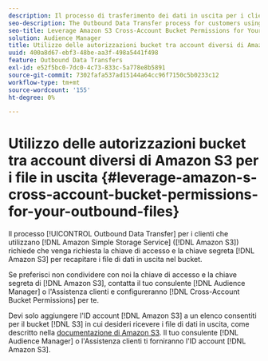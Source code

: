 ```yaml
---
description: Il processo di trasferimento dei dati in uscita per i clienti che utilizzano Amazon Simple Storage Service (Amazon S3) richiede di richiedere la chiave di accesso e la chiave segreta di Amazon S3, per poter consegnare i file di dati in uscita al bucket.
seo-description: The Outbound Data Transfer process for customers using Amazon Simple Storage Service (Amazon S3) requires us to ask for your Amazon S3 access key and secret key, in order to deliver the outbound data files to your bucket.
seo-title: Leverage Amazon S3 Cross-Account Bucket Permissions for Your Outbound Files
solution: Audience Manager
title: Utilizzo delle autorizzazioni bucket tra account diversi di Amazon S3 per i file in uscita
uuid: 400a8d67-ebf3-48be-aa3f-498a5441f498
feature: Outbound Data Transfers
exl-id: e52f5bc0-7dc0-4c73-833c-5a778e8b5891
source-git-commit: 7302fafa537ad15144a64cc96f7150c5b0233c12
workflow-type: tm+mt
source-wordcount: '155'
ht-degree: 0%

---
```


# Utilizzo delle autorizzazioni bucket tra account diversi di Amazon S3 per i file in uscita {#leverage-amazon-s-cross-account-bucket-permissions-for-your-outbound-files}

Il processo [!UICONTROL Outbound Data Transfer] per i clienti che utilizzano [!DNL Amazon Simple Storage Service] ([!DNL Amazon S3]) richiede che venga richiesta la chiave di accesso e la chiave segreta [!DNL Amazon S3] per recapitare i file di dati in uscita nel bucket.

Se preferisci non condividere con noi la chiave di accesso e la chiave segreta di [!DNL Amazon S3], contatta il tuo consulente [!DNL Audience Manager] o l&#39;Assistenza clienti e configureranno [!DNL Cross-Account Bucket Permissions] per te.

Devi solo aggiungere l&#39;ID account [!DNL Amazon S3] a un elenco consentiti per il bucket [!DNL S3] in cui desideri ricevere i file di dati in uscita, come descritto nella [documentazione di Amazon S3](https://docs.aws.amazon.com/AmazonS3/latest/dev/example-walkthroughs-managing-access-example2.html). Il tuo consulente [!DNL Audience Manager] o l&#39;Assistenza clienti ti forniranno l&#39;ID account [!DNL Amazon S3].

